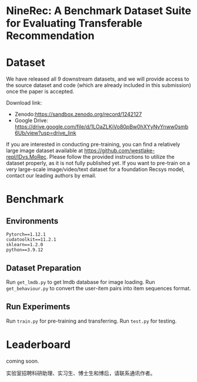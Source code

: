 # NineRec: A Benchmark Dataset Suite for Evaluating Transferable Recommendation

# Dataset
<!-- **Kindly note that collecting data and running these TransRec experiments cost us a lot of money. Our lead suggested us to release a sample of 1000 images per dataset before acceptance. If reviewers want to see the entire datasets or plan to use it now for their research, we are more than happy to provide full datasets. Feel free to inform us in the rebuttal stage.** -->

<!-- **We release a sample of 1000 images per dataset. All datasets and code (already attached here) will be provided once the paper is accepted..** -->

We have released all 9 downstream datasets, and we will provide access to the source dataset and code (which are already included in this submission) once the paper is accepted.

<!-- Download link: https://sandbox.zenodo.org/record/1153424#.Y9dALnZByw4 -->
Download link: 
- Zenodo:https://sandbox.zenodo.org/record/1242127
- Google Drive: https://drive.google.com/file/d/1LOaZLKiVo80pBw0hXYyNyYnww0smb6Ub/view?usp=drive_link

If you are interested in conducting pre-training, you can find a relatively large image dataset available at https://github.com/westlake-repl/IDvs.MoRec. Please follow the provided instructions to utilize the dataset properly, as it is not fully published yet. If you want to pre-train on a very large-scale image/video/text dataset for a foundation Recsys model, contact our leading authors by email.

<!-- We also provide an auto-downloader to make each image easy to download and available permanently. Run `NineRec_downloader.exe` to start downloading. (still 1000 images per dataset before acceptance) -->

<!-- Additionally, we offer an auto-downloader to simplify the process of downloading each image and make them permanently available. To initiate the download process, run the `NineRec_downloader.exe` file. Currently, the auto-downloader is only compatible with Windows systems, but we will provide a Linux version after acceptance. -->

<!-- <div align=center><img width="150" src="https://github.com/anonymous-ninerec/NineRec/blob/main/Downloader/example_image.png"/></div> -->

# Benchmark
## Environments
```
Pytorch==1.12.1
cudatoolkit==11.2.1
sklearn==1.2.0
python==3.9.12
```
## Dataset Preparation
Run `get_lmdb.py` to get lmdb database for image loading. Run `get_behaviour.py` to convert the user-item pairs into item sequences format.
## Run Experiments
Run `train.py` for pre-training and transferring. Run `test.py` for testing.

# Leaderboard
coming soon.

实验室招聘科研助理、实习生、博士生和博后，请联系通讯作者。
